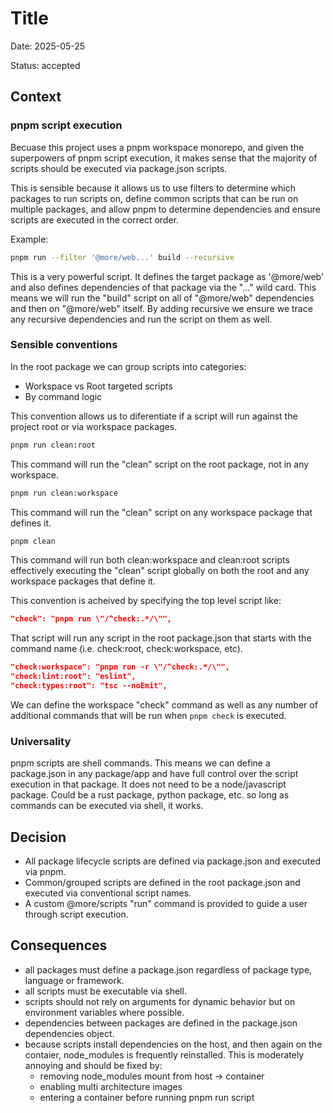 # Title

Date: 2025-05-25

Status: accepted

## Context

### pnpm script execution

Becuase this project uses a pnpm workspace monorepo, and given the superpowers of pnpm script execution,
it makes sense that the majority of scripts should be executed via package.json scripts.

This is sensible because it allows us to use filters to determine which packages to run scripts on,
define common scripts that can be run on multiple packages, and allow pnpm to determine dependencies
and ensure scripts are executed in the correct order.

Example:

```bash
pnpm run --filter '@more/web...' build --recursive
```

This is a very powerful script. It defines the target package as '@more/web' and also defines dependencies
of that package via the "..." wild card. This means we will run the "build" script on all of "@more/web" dependencies and then on "@more/web" itself. By adding recursive we ensure we trace any recursive dependencies and run the script on them as well.

### Sensible conventions

In the root package we can group scripts into categories:

- Workspace vs Root targeted scripts
- By command logic

This convention allows us to diferentiate if a script will run against the project root or via workspace packages.

```bash
pnpm run clean:root
```

This command will run the "clean" script on the root package, not in any workspace.

```bash
pnpm run clean:workspace
```

This command will run the "clean" script on any workspace package that defines it.

```bash
pnpm clean
```

This command will run both clean:workspace and clean:root scripts effectively executing the "clean" script
globally on both the root and any workspace packages that define it.

This convention is acheived by specifying the top level script like:

```json
"check": "pnpm run \"/^check:.*/\"",
```

That script will run any script in the root package.json that starts with the command name
(i.e. check:root, check:workspace, etc).

```json
"check:workspace": "pnpm run -r \"/^check:.*/\"",
"check:lint:root": "eslint",
"check:types:root": "tsc --noEmit",
```

We can define the workspace "check" command as well as any number of additional commands that will be run when `pnpm check` is executed.

### Universality

pnpm scripts are shell commands. This means we can define a package.json in any package/app and have full control over the script execution in that package. It does not need to be a node/javascript package. Could be a rust package, python package, etc. so long as commands can be executed via shell, it works.

## Decision

- All package lifecycle scripts are defined via package.json and executed via pnpm.
- Common/grouped scripts are defined in the root package.json and executed via conventional script names.
- A custom @more/scripts "run" command is provided to guide a user through script execution.

## Consequences

- all packages must define a package.json regardless of package type, language or framework.
- all scripts must be executable via shell.
- scripts should not rely on arguments for dynamic behavior but on environment variables where possible.
- dependencies between packages are defined in the package.json dependencies object.
- because scripts install dependencies on the host, and then again on the contaier, node_modules is frequently reinstalled. This is moderately annoying and should be fixed by:
  - removing node_modules mount from host -> container
  - enabling multi architecture images
  - entering a container before running pnpm run script <command>
